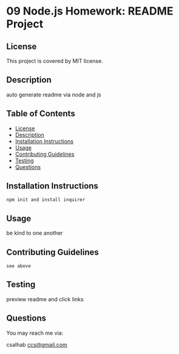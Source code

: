 # 09 Node.js Homework: README Project
  
  ## License

  This project is covered by MIT license.

  ## Description
  
  auto generate readme via node and js

  ## Table of Contents

  - [License](#license)
  - [Description](#description)
  - [Installation Instructions](#installation-instructions)
  - [Usage](#usage)
  - [Contributing Guidelines](#contributing-guidelines)
  - [Testing](#test)
  - [Questions](#questions)

  ## Installation Instructions

    npm init and install inquirer

  ## Usage

  be kind to one another

  ## Contributing Guidelines

    see above

  ## Testing

  preview readme and click links

  ## Questions

  You may reach me via:

  csalhab 
  ccs@gmail.com


